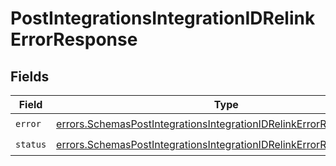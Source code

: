 # PostIntegrationsIntegrationIDRelinkErrorResponse


## Fields

| Field                                                                                                                                                        | Type                                                                                                                                                         | Required                                                                                                                                                     | Description                                                                                                                                                  |
| ------------------------------------------------------------------------------------------------------------------------------------------------------------ | ------------------------------------------------------------------------------------------------------------------------------------------------------------ | ------------------------------------------------------------------------------------------------------------------------------------------------------------ | ------------------------------------------------------------------------------------------------------------------------------------------------------------ |
| `error`                                                                                                                                                      | [errors.SchemasPostIntegrationsIntegrationIDRelinkErrorResponseError](../../models/errors/schemaspostintegrationsintegrationidrelinkerrorresponseerror.md)   | :heavy_check_mark:                                                                                                                                           | N/A                                                                                                                                                          |
| `status`                                                                                                                                                     | [errors.SchemasPostIntegrationsIntegrationIDRelinkErrorResponseStatus](../../models/errors/schemaspostintegrationsintegrationidrelinkerrorresponsestatus.md) | :heavy_check_mark:                                                                                                                                           | N/A                                                                                                                                                          |
